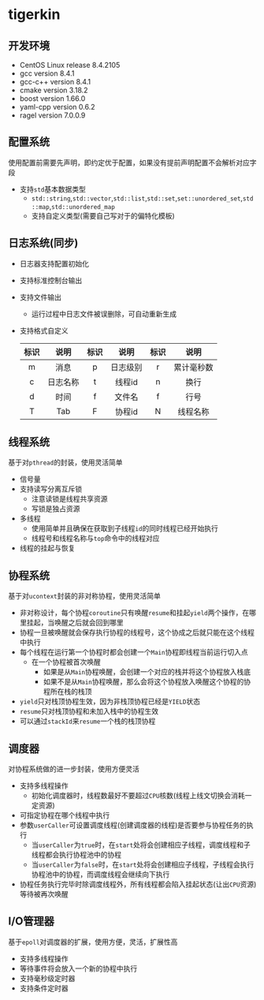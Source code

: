 # tigerkin

## 开发环境

* CentOS Linux release 8.4.2105
* gcc version 8.4.1
* gcc-c++ version 8.4.1
* cmake version 3.18.2
* boost version 1.66.0
* yaml-cpp version 0.6.2
* ragel version 7.0.0.9

## 配置系统

使用配置前需要先声明，即约定优于配置，如果没有提前声明配置不会解析对应字段

* 支持`std`基本数据类型
  * `std::string`,`std::vector`,`std::list`,`std::set`,`set::unordered_set`,`std::map`,`std::unordered_map`
  * 支持自定义类型(需要自己写对于的偏特化模板)

## 日志系统(同步)

* 日志器支持配置初始化
* 支持标准控制台输出
* 支持文件输出
  * 运行过程中日志文件被误删除，可自动重新生成
* 支持格式自定义

  | 标识 | 说明 | 标识 | 说明 | 标识 | 说明 |
  |:---:|:---:|:---:|:---:|:---:|:---:|
  | m | 消息 | p | 日志级别 | r | 累计毫秒数 |
  | c | 日志名称 | t | 线程id | n | 换行 |
  | d | 时间 | f | 文件名 | f | 行号 |
  | T | Tab | F | 协程id | N | 线程名称 |


## 线程系统

基于对`pthread`的封装，使用灵活简单

* 信号量
* 支持读写分离互斥锁
  * 注意读锁是线程共享资源
  * 写锁是独占资源
* 多线程
  * 使用简单并且确保在获取到子线程`id`的同时线程已经开始执行
  * 线程号和线程名称与`top`命令中的线程对应
* 线程的挂起与恢复

## 协程系统

基于对`ucontext`封装的非对称协程，使用灵活简单

* 非对称设计，每个协程`coroutine`只有唤醒`resume`和挂起`yield`两个操作，在哪里挂起，当唤醒之后就会回到哪里
* 协程一旦被唤醒就会保存执行协程的线程号，这个协成之后就只能在这个线程中执行
* 每个线程在运行第一个协程时都会创建一个`Main`协程即线程当前运行切入点
  * 在一个协程被首次唤醒
    * 如果是从`Main`协程唤醒，会创建一个对应的栈并将这个协程放入栈底
    * 如果不是从`Main`协程唤醒，那么会将这个协程放入唤醒这个协程的协程所在栈的栈顶
* `yield`只对栈顶协程生效，因为非栈顶协程已经是`YIELD`状态
* `resume`只对栈顶协程和未加入栈中的协程生效
* 可以通过`stackId`来`resume`一个栈的栈顶协程

## 调度器

对协程系统做的进一步封装，使用方便灵活
* 支持多线程操作
  * 初始化调度器时，线程数最好不要超过`CPU`核数(线程上线文切换会消耗一定资源)
* 可指定协程在哪个线程中执行
* 参数`userCaller`可设置调度线程(创建调度器的线程)是否要参与协程任务的执行
  * 当`userCaller`为`true`时，在`start`处将会创建相应子线程，调度线程和子线程都会执行协程池中的协程
  * 当`userCaller`为`false`时，在`start`处将会创建相应子线程，子线程会执行协程池中的协程，而调度线程会继续向下执行
* 协程任务执行完毕时除调度线程外，所有线程都会陷入挂起状态(让出`CPU`资源)等待被再次唤醒

## I/O管理器

基于`epoll`对调度器的扩展，使用方便，灵活，扩展性高
* 支持多线程操作
* 等待事件将会放入一个新的协程中执行
* 支持毫秒级定时器
* 支持条件定时器

